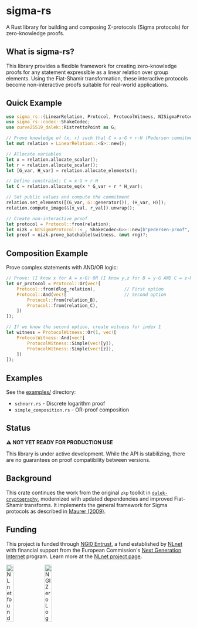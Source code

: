 # sigma-rs

A Rust library for building and composing Σ-protocols (Sigma protocols) for zero-knowledge proofs.

## What is sigma-rs?

This library provides a flexible framework for creating zero-knowledge proofs for any statement expressible as a linear relation over group elements. Using the Fiat-Shamir transformation, these interactive protocols become non-interactive proofs suitable for real-world applications.

## Quick Example

```rust
use sigma_rs::{LinearRelation, Protocol, ProtocolWitness, NISigmaProtocol};
use sigma_rs::codec::ShakeCodec;
use curve25519_dalek::RistrettoPoint as G;

// Prove knowledge of (x, r) such that C = x·G + r·H (Pedersen commitment)
let mut relation = LinearRelation::<G>::new();

// Allocate variables
let x = relation.allocate_scalar();
let r = relation.allocate_scalar();
let [G_var, H_var] = relation.allocate_elements();

// Define constraint: C = x·G + r·H
let C = relation.allocate_eq(x * G_var + r * H_var);

// Set public values and compute the commitment
relation.set_elements([(G_var, G::generator()), (H_var, H)]);
relation.compute_image(&[x_val, r_val]).unwrap();

// Create non-interactive proof
let protocol = Protocol::from(relation);
let nizk = NISigmaProtocol::<_, ShakeCodec<G>>::new(b"pedersen-proof", protocol);
let proof = nizk.prove_batchable(&witness, &mut rng)?;
```

## Composition Example

Prove complex statements with AND/OR logic:

```rust
// Prove: (I know x for A = x·G) OR (I know y,z for B = y·G AND C = z·H)
let or_protocol = Protocol::Or(vec![
    Protocol::from(dlog_relation),           // First option
    Protocol::And(vec![                      // Second option
        Protocol::from(relation_B),
        Protocol::from(relation_C),
    ])
]);

// If we know the second option, create witness for index 1
let witness = ProtocolWitness::Or(1, vec![
    ProtocolWitness::And(vec![
        ProtocolWitness::Simple(vec![y]),
        ProtocolWitness::Simple(vec![z]),
    ])
]);
```

## Examples

See the [examples/](examples/) directory:
- `schnorr.rs` - Discrete logarithm proof
- `simple_composition.rs` - OR-proof composition

## Status

**⚠️ NOT YET READY FOR PRODUCTION USE**

This library is under active development. While the API is stabilizing, there are no guarantees on proof compatibility between versions.

## Background

This crate continues the work from the original `zkp` toolkit in [`dalek-cryptography`](https://github.com/dalek-cryptography), modernized with updated dependencies and improved Fiat-Shamir transforms. It implements the general framework for Sigma protocols as described in [Maurer (2009)](https://doi.org/10.1007/978-3-642-02384-2_6).

## Funding

This project is funded through [NGI0 Entrust](https://nlnet.nl/entrust), a fund established by [NLnet](https://nlnet.nl) with financial support from the European Commission's [Next Generation Internet](https://ngi.eu) program. Learn more at the [NLnet project page](https://nlnet.nl/project/sigmaprotocols).

[<img src="https://nlnet.nl/logo/banner.png" alt="NLnet foundation logo" width="20%" />](https://nlnet.nl)
[<img src="https://nlnet.nl/image/logos/NGI0_tag.svg" alt="NGI Zero Logo" width="20%" />](https://nlnet.nl/entrust)
